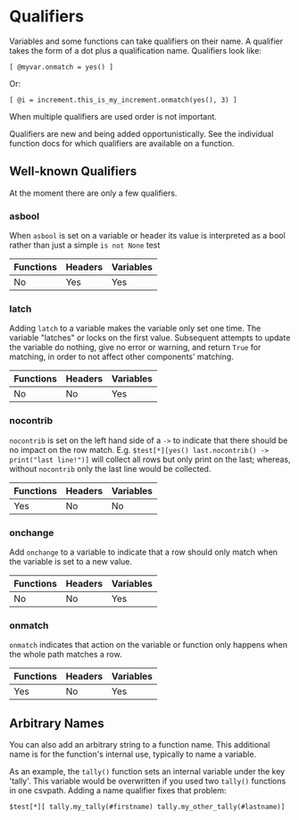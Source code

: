 
# Qualifiers

Variables and some functions can take qualifiers on their name. A qualifier takes the form of a dot plus a qualification name. Qualifiers look like:

    [ @myvar.onmatch = yes() ]

Or:

    [ @i = increment.this_is_my_increment.onmatch(yes(), 3) ]

When multiple qualifiers are used order is not important.

Qualifiers are new and being added opportunistically. See the individual function docs for which qualifiers are available on a function.


## Well-known Qualifiers
At the moment there are only a few qualifiers.

### asbool
When `asbool` is set on a variable or header its value is interpreted as a bool rather than just a simple `is not None` test

|Functions | Headers | Variables |
|----------|---------|-----------|
| No       | Yes     | Yes       |


### latch
Adding `latch` to a variable makes the variable only set one time. The variable "latches" or locks on the first value. Subsequent attempts to update the variable do nothing, give no error or warning, and return `True` for matching, in order to not affect other components' matching.

|Functions | Headers | Variables |
|----------|---------|-----------|
| No       | No      | Yes       |


### nocontrib
`nocontrib` is set on the left hand side of a `->` to indicate that there should be no impact on the row match. E.g. `$test[*][yes() last.nocontrib() -> print("last line!")]` will collect all rows but only print on the last; whereas, without `nocontrib` only the last line would be collected.

|Functions | Headers | Variables |
|----------|---------|-----------|
| Yes      | No      | No        |


### onchange
Add `onchange` to a variable to indicate that a row should only match when the variable is set to a new value.

|Functions | Headers | Variables |
|----------|---------|-----------|
| No       | No      | Yes       |


### onmatch
`onmatch` indicates that action on the variable or function only happens when the whole path matches a row.

|Functions | Headers | Variables |
|----------|---------|-----------|
| Yes      | No      | Yes       |


## Arbitrary Names
You can also add an arbitrary string to a function name. This additional name is for the function's internal use, typically to name a variable.

As an example, the `tally()` function sets an internal variable under the key 'tally'. This variable would be overwritten if you used two `tally()` functions in one csvpath. Adding a name qualifier fixes that problem:

    $test[*][ tally.my_tally(#firstname) tally.my_other_tally(#lastname)]








